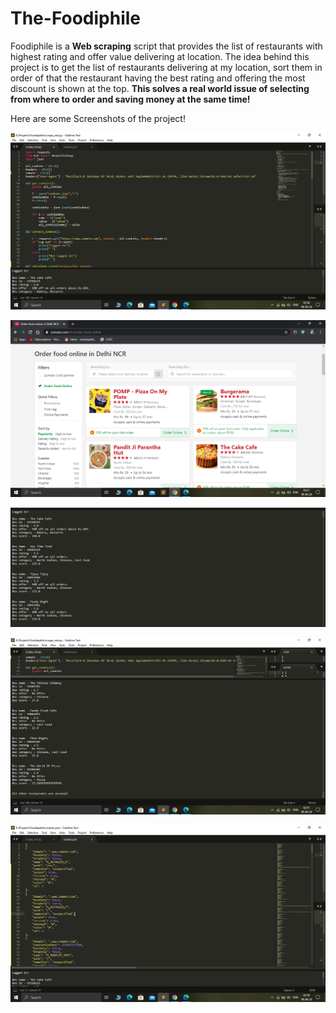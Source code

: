 # The-Foodiphile
Foodiphile is a **Web scraping** script that provides the list of restaurants with highest rating and offer value delivering at location.
The idea behind this project is to get the list of restaurants delivering at my location, sort them in order of that the restaurant having the best rating and offering the most discount is shown at the top. **This solves a real world issue of selecting from where to order and saving money at the same time!**

Here are some Screenshots of the project!

![Screenshot_1](Screenshots/SS_3.png)

![Screenshot_2](Screenshots/SS_5.png)

![Screenshot_3](Screenshots/SS_1.png)

![Screenshot_4](Screenshots/SS_2.png)

![Screenshot_5](Screenshots/SS_4.png)
